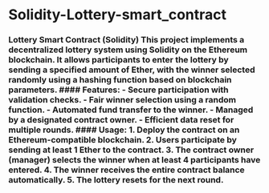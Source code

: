 # Solidity-Lottery-smart_contract
### **Lottery Smart Contract (Solidity)** This project implements a **decentralized lottery system** using Solidity on the Ethereum blockchain. It allows participants to enter the lottery by sending a specified amount of Ether, with the winner selected randomly using a hashing function based on blockchain parameters.  #### **Features:** - Secure participation with validation checks. - Fair winner selection using a random function. - Automated fund transfer to the winner. - Managed by a designated contract owner. - Efficient data reset for multiple rounds.  #### **Usage:** 1. Deploy the contract on an Ethereum-compatible blockchain. 2. Users participate by sending **at least 1 Ether** to the contract. 3. The contract owner (manager) selects the winner when **at least 4 participants** have entered. 4. The winner receives the entire contract balance automatically. 5. The lottery resets for the next round. 
